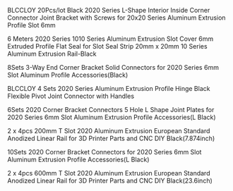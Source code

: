 BLCCLOY 20Pcs/lot Black 2020 Series L-Shape Interior Inside Corner Connector Joint Bracket with Screws for 20x20 Series Aluminum Extrusion Profile Slot 6mm

6 Meters 2020 Series 1010 Series Aluminum Extrusion Slot Cover 6mm Extruded Profile Flat Seal for Slot Seal Strip 20mm x 20mm 10 Series Aluminum Extrusion Rail-Black

8Sets 3-Way End Corner Bracket Solid Connectors for 2020 Series 6mm Slot Aluminum Profile Accessories(Black)

BLCCLOY 4 Sets 2020 Series Aluminum Extrusion Profile Hinge Black Flexible Pivot Joint Connector with Handles

6Sets 2020 Corner Bracket Connectors 5 Hole L Shape Joint Plates for 2020 Series 6mm Slot Aluminum Extrusion Profile Accessories(L Black)

2 x 4pcs 200mm T Slot 2020 Aluminum Extrusion European Standard Anodized Linear Rail for 3D Printer Parts and CNC DIY Black(7.874inch)

10Sets 2020 Corner Bracket Connectors for 2020 Series 6mm Slot Aluminum Extrusion Profile Accessories(L Black)

2 x 4pcs 600mm T Slot 2020 Aluminum Extrusion European Standard Anodized Linear Rail for 3D Printer Parts and CNC DIY Black(23.6inch)